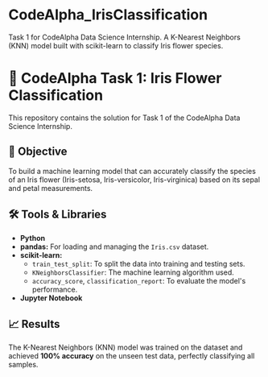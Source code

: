 # CodeAlpha_IrisClassification
Task 1 for CodeAlpha Data Science Internship. A K-Nearest Neighbors (KNN) model built with scikit-learn to classify Iris flower species.

# 🌸 CodeAlpha Task 1: Iris Flower Classification

This repository contains the solution for Task 1 of the CodeAlpha Data Science Internship.

## 🎯 Objective
To build a machine learning model that can accurately classify the species of an Iris flower (Iris-setosa, Iris-versicolor, Iris-virginica) based on its sepal and petal measurements.

## 🛠️ Tools & Libraries
* **Python**
* **pandas:** For loading and managing the `Iris.csv` dataset.
* **scikit-learn:**
    * `train_test_split`: To split the data into training and testing sets.
    * `KNeighborsClassifier`: The machine learning algorithm used.
    * `accuracy_score`, `classification_report`: To evaluate the model's performance.
* **Jupyter Notebook**

## 📈 Results
The K-Nearest Neighbors (KNN) model was trained on the dataset and achieved **100% accuracy** on the unseen test data, perfectly classifying all samples.
